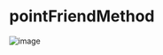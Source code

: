 # pointFriendMethod


![image](https://github.com/anfishka/pointFriendMethod/assets/97487005/97369032-71a1-4569-a08b-6ab4477d5ffd)
